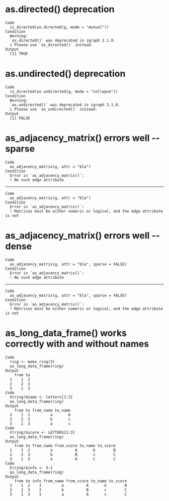 # as.directed() deprecation

    Code
      is_directed(as.directed(g, mode = "mutual"))
    Condition
      Warning:
      `as.directed()` was deprecated in igraph 2.1.0.
      i Please use `as_directed()` instead.
    Output
      [1] TRUE

# as.undirected() deprecation

    Code
      is_directed(as.undirected(g, mode = "collapse"))
    Condition
      Warning:
      `as.undirected()` was deprecated in igraph 2.1.0.
      i Please use `as_undirected()` instead.
    Output
      [1] FALSE

# as_adjacency_matrix() errors well -- sparse

    Code
      as_adjacency_matrix(g, attr = "bla")
    Condition
      Error in `as_adjacency_matrix()`:
      ! No such edge attribute

---

    Code
      as_adjacency_matrix(g, attr = "bla")
    Condition
      Error in `as_adjacency_matrix()`:
      ! Matrices must be either numeric or logical, and the edge attribute is not

# as_adjacency_matrix() errors well -- dense

    Code
      as_adjacency_matrix(g, attr = "bla", sparse = FALSE)
    Condition
      Error in `as_adjacency_matrix()`:
      ! No such edge attribute

---

    Code
      as_adjacency_matrix(g, attr = "bla", sparse = FALSE)
    Condition
      Error in `as_adjacency_matrix()`:
      ! Matrices must be either numeric or logical, and the edge attribute is not

# as_long_data_frame() works correctly with and without names

    Code
      ring <- make_ring(3)
      as_long_data_frame(ring)
    Output
        from to
      1    1  2
      2    2  3
      3    1  3
    Code
      V(ring)$name <- letters[1:3]
      as_long_data_frame(ring)
    Output
        from to from_name to_name
      1    1  2         a       b
      2    2  3         b       c
      3    1  3         a       c
    Code
      V(ring)$score <- LETTERS[1:3]
      as_long_data_frame(ring)
    Output
        from to from_name from_score to_name to_score
      1    1  2         a          A       b        B
      2    2  3         b          B       c        C
      3    1  3         a          A       c        C
    Code
      E(ring)$info <- 3:1
      as_long_data_frame(ring)
    Output
        from to info from_name from_score to_name to_score
      1    1  2    3         a          A       b        B
      2    2  3    2         b          B       c        C
      3    1  3    1         a          A       c        C

